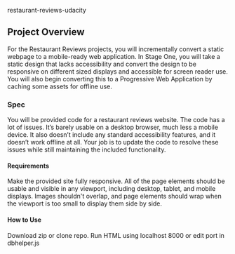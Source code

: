 restaurant-reviews-udacity

## Project Overview

For the Restaurant Reviews projects, you will incrementally convert a static webpage to a mobile-ready web application. In Stage One, you will take a static design that lacks accessibility and convert the design to be responsive on different sized displays and accessible for screen reader use. You will also begin converting this to a Progressive Web Application by caching some assets for offline use.

### Spec

You will be provided code for a restaurant reviews website. The code has a lot of issues. It’s barely usable on a desktop browser, much less a mobile device. It also doesn’t include any standard accessibility features, and it doesn’t work offline at all. Your job is to update the code to resolve these issues while still maintaining the included functionality.

#### Requirements

Make the provided site fully responsive. All of the page elements should be usable and visible in any viewport, including desktop, tablet, and mobile displays. Images shouldn't overlap, and page elements should wrap when the viewport is too small to display them side by side.

#### How to Use

Download zip or clone repo. Run HTML using localhost 8000 or edit port in dbhelper.js
